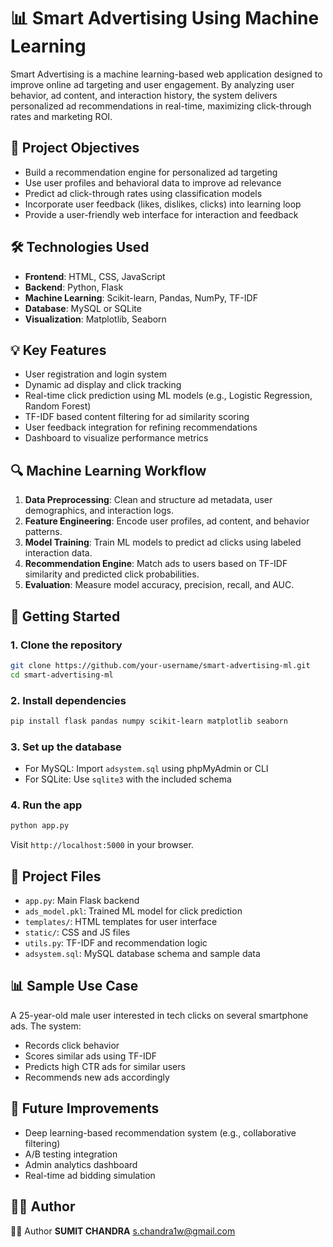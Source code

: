 # 📊 Smart Advertising Using Machine Learning

Smart Advertising is a machine learning-based web application designed to improve online ad targeting and user engagement. By analyzing user behavior, ad content, and interaction history, the system delivers personalized ad recommendations in real-time, maximizing click-through rates and marketing ROI.

## 🎯 Project Objectives

- Build a recommendation engine for personalized ad targeting
- Use user profiles and behavioral data to improve ad relevance
- Predict ad click-through rates using classification models
- Incorporate user feedback (likes, dislikes, clicks) into learning loop
- Provide a user-friendly web interface for interaction and feedback

## 🛠️ Technologies Used

- **Frontend**: HTML, CSS, JavaScript
- **Backend**: Python, Flask
- **Machine Learning**: Scikit-learn, Pandas, NumPy, TF-IDF
- **Database**: MySQL or SQLite
- **Visualization**: Matplotlib, Seaborn

## 💡 Key Features

- User registration and login system
- Dynamic ad display and click tracking
- Real-time click prediction using ML models (e.g., Logistic Regression, Random Forest)
- TF-IDF based content filtering for ad similarity scoring
- User feedback integration for refining recommendations
- Dashboard to visualize performance metrics

## 🔍 Machine Learning Workflow

1. **Data Preprocessing**: Clean and structure ad metadata, user demographics, and interaction logs.
2. **Feature Engineering**: Encode user profiles, ad content, and behavior patterns.
3. **Model Training**: Train ML models to predict ad clicks using labeled interaction data.
4. **Recommendation Engine**: Match ads to users based on TF-IDF similarity and predicted click probabilities.
5. **Evaluation**: Measure model accuracy, precision, recall, and AUC.

## 🚀 Getting Started

### 1. Clone the repository
```bash
git clone https://github.com/your-username/smart-advertising-ml.git
cd smart-advertising-ml
````

### 2. Install dependencies

```bash
pip install flask pandas numpy scikit-learn matplotlib seaborn
```

### 3. Set up the database

* For MySQL: Import `adsystem.sql` using phpMyAdmin or CLI
* For SQLite: Use `sqlite3` with the included schema

### 4. Run the app

```bash
python app.py
```

Visit `http://localhost:5000` in your browser.

## 📁 Project Files

* `app.py`: Main Flask backend
* `ads_model.pkl`: Trained ML model for click prediction
* `templates/`: HTML templates for user interface
* `static/`: CSS and JS files
* `utils.py`: TF-IDF and recommendation logic
* `adsystem.sql`: MySQL database schema and sample data

## 📊 Sample Use Case

A 25-year-old male user interested in tech clicks on several smartphone ads. The system:

* Records click behavior
* Scores similar ads using TF-IDF
* Predicts high CTR ads for similar users
* Recommends new ads accordingly

## 📌 Future Improvements

* Deep learning-based recommendation system (e.g., collaborative filtering)
* A/B testing integration
* Admin analytics dashboard
* Real-time ad bidding simulation

## 👨‍💻 Author

👨‍💻 Author
**SUMIT CHANDRA**
s.chandra1w@gmail.com

